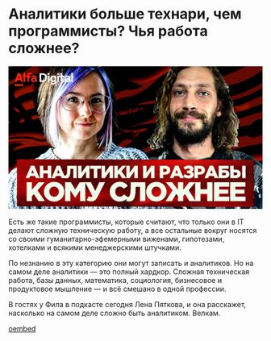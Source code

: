 # Аналитики больше технари, чем программисты? Чья работа сложнее?

![preview](./preview.JPG)

Есть же такие программисты, которые считают, что только они в IT делают сложную техническую работу, а все остальные вокруг носятся со своими гуманитарно-эфемерными виженами, гипотезами, хотелками и всякими менеджерскими штучками.

По незнанию в эту категорию они могут записать и аналитиков. Но на самом деле аналитики — это полный хардкор. Сложная техническая работа, базы данных, математика, социология, бизнесовое и продуктовое мышление — и всё смешано в одной профессии. 

В гостях у Фила в подкасте сегодня Лена Пяткова, и она расскажет, насколько на самом деле сложно быть аналитиком. Велкам.

[oembed](https://www.youtube.com/watch?v=bmjm6TPRQkU) 